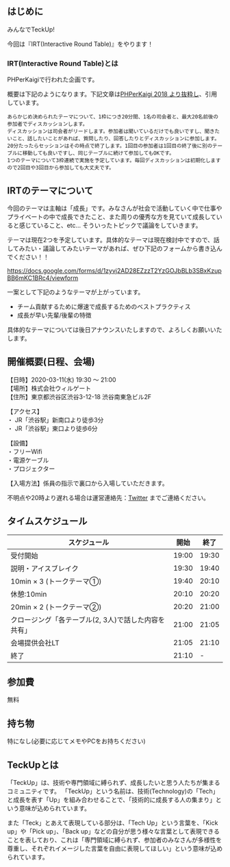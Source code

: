 ## はじめに

みんなでTeckUp!

今回は『IRT(Interactive Round Table)』をやります！

### IRT(Interactive Round Table)とは

PHPerKaigiで行われた企画です。

概要は下記のようになります。下記文章は[PHPerKaigi 2018 より抜粋し](https://phperkaigi.jp/2018/interactive-round-table.html)、引用しています。 


```
あらかじめ決められたテーマについて、1枠につき20分間、1名の司会者と、最大20名前後の参加者でディスカッションします。
ディスカッションは司会者がリードします。参加者は聞いているだけでも良いですし、聞きたいこと、話したいことがあれば、質問したり、回答したりとディスカッションに参加します。
20分たったらセッションはその時点で終了します。1回目の参加者は1回目の終了後に別のテーブルに移動しても良いですし、同じテーブルに続けて参加してもOKです。
1つのテーマについて3枠連続で実施を予定しています。毎回ディスカッションは初期化しますので2回目や3回目から参加しても大丈夫です。
```


## IRTのテーマについて

今回のテーマは主軸は「成長」です。みなさんが社会で活動していく中で仕事やプライベートの中で成長できたこと、また周りの優秀な方を見ていて成長していると感じていること、etc... そういったトピックで議論をしていきます。

テーマは現在2つを予定しています。具体的なテーマは現在検討中ですので、話してみたい・議論してみたいテーマがあれば、ぜひ下記のフォームから書き込んでください！！

https://docs.google.com/forms/d/1zyvj2AD28EZzzT2YzGOJbBLb3SBxKzupBB6mKC1BRc4/viewform

一案として下記のようなテーマが上がっています。

* チーム貢献するために爆速で成長するためのベストプラクティス
* 成長が早い先輩/後輩の特徴


具体的なテーマについては後日アナウンスいたしますので、よろしくお願いいたします。


## 開催概要(日程、会場)
【日時】2020-03-11(水) 19:30 ～ 21:00  
【場所】株式会社ウィルゲート  
【住所】東京都渋谷区渋谷3-12-18 渋谷南東急ビル2F  
  
【アクセス】  
・ JR「渋谷駅」新南口より徒歩3分  
・ JR「渋谷駅」東口より徒歩6分  
  
【設備】  
・フリーWifi  
・電源ケーブル  
・プロジェクター  
  
【入場方法】係員の指示で裏口から入場していただきます。  
  
不明点や20時より遅れる場合は運営連絡先：[Twitter](https://twitter.com/teckup_tokyo) までご連絡ください。

## タイムスケジュール

| スケジュール             | 開始  | 終了  |
| ---------------- | ----- | ----- |
| 受付開始         | 19:00 | 19:30 |
| 説明・アイスブレイク  | 19:30 | 19:40 |
| 10min × 3 (トークテーマ①)  | 19:40 | 20:10 |
| 休憩:10min | 20:10 | 20:20 |
| 20min × 2 (トークテーマ②)| 20:20 | 21:00 |
| クロージング「各テーブル(2, 3人)で話した内容を共有」 | 21:00 | 21:05 |
| 会場提供会社LT  | 21:05 | 21:10 |
| 終了         | 21:10 | - |

## 参加費

無料

## 持ち物

特になし(必要に応じてメモやPCをお持ちください)

## TeckUpとは

「TeckUp」は、技術や専門領域に縛られず、成長したいと思う人たちが集まるコミュニティです。
「TeckUp」という名前は、技術(Technology)の「Tech」と成長を表す「Up」を組み合わせることで、「技術的に成長する人の集まり」という意味が込められています。

また「Teck」とあえて表現している部分は、「Tech Up」という言葉を、「Kick up」や「Pick up」、「Back up」などの自分が思う様々な言葉として表現できることを表しており、これは「専門領域に縛られず、参加者のみなさんが多様性を尊重し、それぞれイメージした言葉を自由に表現してほしい」という意味が込められています。


